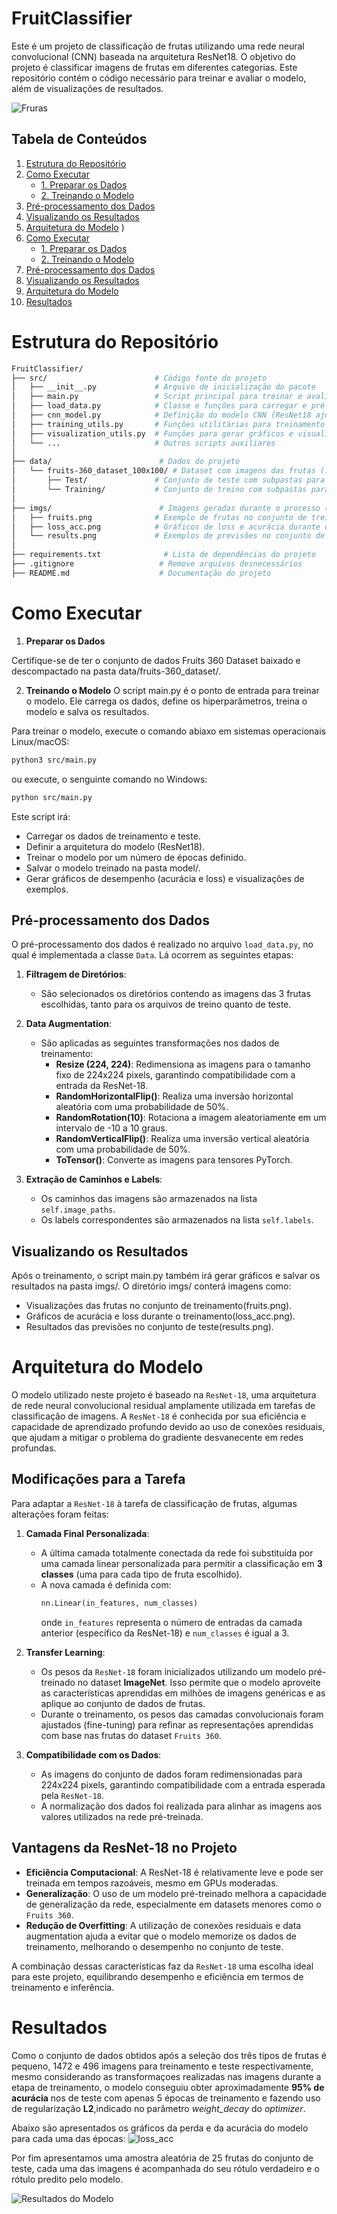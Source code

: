 # FruitClassifier
Este é um projeto de classificação de frutas utilizando uma rede neural convolucional (CNN) baseada na arquitetura ResNet18. O objetivo do projeto é classificar imagens de frutas em diferentes categorias. Este repositório contém o código necessário para treinar e avaliar o modelo, além de visualizações de resultados.

![Fruras](./imgs/fruits.png)

## Tabela de Conteúdos
1. [Estrutura do Repositório](#estrutura-do-repositório)
2. [Como Executar](#como-executar)
    - [1. Preparar os Dados](#1-preparar-os-dados)
    - [2. Treinando o Modelo](#2-treinando-o-modelo)
3. [Pré-processamento dos Dados](#pré-processamento-dos-dados)
4. [Visualizando os Resultados](#visualizando-os-resultados)
5. [Arquitetura do Modelo](#arquitetura-do-modelo)
)
2. [Como Executar](#como-executar)
    - [1. Preparar os Dados](#1-preparar-os-dados)
    - [2. Treinando o Modelo](#2-treinando-o-modelo)
3. [Pré-processamento dos Dados](#pré-processamento-dos-dados)
4. [Visualizando os Resultados](#visualizando-os-resultados)
5. [Arquitetura do Modelo](#arquitetura-do-modelo)
6. [Resultados](#resultados)

# Estrutura do Repositório
```bash
FruitClassifier/
├── src/                        # Código fonte do projeto
│   ├── __init__.py             # Arquivo de inicialização do pacote
│   ├── main.py                 # Script principal para treinar e avaliar o modelo
│   ├── load_data.py            # Classe e funções para carregar e pré-processar os dados
│   ├── cnn_model.py            # Definição do modelo CNN (ResNet18 ajustada)
│   ├── training_utils.py       # Funções utilitárias para treinamento e avaliação
│   ├── visualization_utils.py  # Funções para gerar gráficos e visualizações
│   └── ...                     # Outros scripts auxiliares
│
├── data/                        # Dados do projeto 
│   └── fruits-360_dataset_100x100/ # Dataset com imagens das frutas (100x100 pixels)
│       ├── Test/               # Conjunto de teste com subpastas para cada classe
│       └── Training/           # Conjunto de treino com subpastas para cada classe
│
├── imgs/                        # Imagens geradas durante o processo (gráficos e resultados)
│   ├── fruits.png              # Exemplo de frutas no conjunto de treinamento
│   ├── loss_acc.png            # Gráficos de loss e acurácia durante o treinamento
│   └── results.png             # Exemplos de previsões no conjunto de teste
│
├── requirements.txt              # Lista de dependências do projeto
├── .gitignore                   # Remove arquivos desnecessários
├── README.md                    # Documentação do projeto

```

# Como Executar
 1. **Preparar os Dados**

Certifique-se de ter o conjunto de dados Fruits 360 Dataset baixado e descompactado na pasta data/fruits-360_dataset/.


 2. **Treinando o Modelo**
O script main.py é o ponto de entrada para treinar o modelo. Ele carrega os dados, define os hiperparâmetros, treina o modelo e salva os resultados.

Para treinar o modelo, execute o comando abiaxo em sistemas operacionais Linux/macOS:
```bash
python3 src/main.py
```
ou execute, o senguinte comando no Windows:
```bash
python src/main.py
```

Este script irá:
- Carregar os dados de treinamento e teste.
- Definir a arquitetura do modelo (ResNet18).
- Treinar o modelo por um número de épocas definido.
- Salvar o modelo treinado na pasta model/.
- Gerar gráficos de desempenho (acurácia e loss) e visualizações de exemplos.

## Pré-processamento dos Dados
O pré-processamento dos dados é realizado no arquivo `load_data.py`, no qual é implementada a classe `Data`. Lá ocorrem as seguintes etapas:

1. **Filtragem de Diretórios**:
   - São selecionados os diretórios contendo as imagens das 3 frutas escolhidas, tanto para os arquivos de treino quanto de teste.

2. **Data Augmentation**:
   - São aplicadas as seguintes transformações nos dados de treinamento:
     - **Resize (224, 224)**: Redimensiona as imagens para o tamanho fixo de 224x224 pixels, garantindo compatibilidade com a entrada da ResNet-18.
     - **RandomHorizontalFlip()**: Realiza uma inversão horizontal aleatória com uma probabilidade de 50%.
     - **RandomRotation(10)**: Rotaciona a imagem aleatoriamente em um intervalo de -10 a 10 graus.
     - **RandomVerticalFlip()**: Realiza uma inversão vertical aleatória com uma probabilidade de 50%.
     - **ToTensor()**: Converte as imagens para tensores PyTorch.

3. **Extração de Caminhos e Labels**:
   - Os caminhos das imagens são armazenados na lista `self.image_paths`.
   - Os labels correspondentes são armazenados na lista `self.labels`.


## Visualizando os Resultados
Após o treinamento, o script main.py também irá gerar gráficos e salvar os resultados na pasta imgs/. O diretório imgs/ conterá imagens como:

- Visualizações das frutas no conjunto de treinamento(fruits.png).
- Gráficos de acurácia e loss durante o treinamento(loss_acc.png).
- Resultados das previsões no conjunto de teste(results.png).

# Arquitetura do Modelo
O modelo utilizado neste projeto é baseado na `ResNet-18`, uma arquitetura de rede neural convolucional residual amplamente utilizada em tarefas de classificação de imagens. A `ResNet-18` é conhecida por sua eficiência e capacidade de aprendizado profundo devido ao uso de conexões residuais, que ajudam a mitigar o problema do gradiente desvanecente em redes profundas.

## Modificações para a Tarefa
Para adaptar a `ResNet-18` à tarefa de classificação de frutas, algumas alterações foram feitas:
1. **Camada Final Personalizada**: 
   - A última camada totalmente conectada da rede foi substituída por uma camada linear personalizada para permitir a classificação em **3 classes** (uma para cada tipo de fruta escolhido).
   - A nova camada é definida com:
     ```python
     nn.Linear(in_features, num_classes)
     ```
     onde `in_features` representa o número de entradas da camada anterior (específico da ResNet-18) e `num_classes` é igual a 3.

2. **Transfer Learning**:
   - Os pesos da `ResNet-18` foram inicializados utilizando um modelo pré-treinado no dataset **ImageNet**. Isso permite que o modelo aproveite as características aprendidas em milhões de imagens genéricas e as aplique ao conjunto de dados de frutas.
   - Durante o treinamento, os pesos das camadas convolucionais foram ajustados (fine-tuning) para refinar as representações aprendidas com base nas frutas do dataset `Fruits 360`.

3. **Compatibilidade com os Dados**:
   - As imagens do conjunto de dados foram redimensionadas para 224x224 pixels, garantindo compatibilidade com a entrada esperada pela `ResNet-18`.
   - A normalização dos dados foi realizada para alinhar as imagens aos valores utilizados na rede pré-treinada.

## Vantagens da ResNet-18 no Projeto
- **Eficiência Computacional**: A ResNet-18 é relativamente leve e pode ser treinada em tempos razoáveis, mesmo em GPUs moderadas.
- **Generalização**: O uso de um modelo pré-treinado melhora a capacidade de generalização da rede, especialmente em datasets menores como o `Fruits 360`.
- **Redução de Overfitting**: A utilização de conexões residuais e data augmentation ajuda a evitar que o modelo memorize os dados de treinamento, melhorando o desempenho no conjunto de teste.

A combinação dessas características faz da `ResNet-18` uma escolha ideal para este projeto, equilibrando desempenho e eficiência em termos de treinamento e inferência.

# Resultados

Como o conjunto de dados obtidos após a seleção dos três tipos de frutas é pequeno, 1472 e 496 imagens para treinamento e teste respectivamente, mesmo considerando as transformaçoes realizadas nas imagens durante a etapa de treinamento, o modelo conseguiu obter aproximadamente **95% de acurácia** nos de teste com apenas 5 épocas de treinamento e fazendo uso de regularização **L2**,indicado no parâmetro *weight_decay* do *optimizer*.

Abaixo são apresentados os gráficos da perda e da acurácia do modelo para cada uma das épocas:
![loss_acc](./imgs/loss_acc.png)

Por fim apresentamos uma amostra aleatória de 25 frutas do conjunto de teste, cada uma das imagens é acompanhada do seu rótulo verdadeiro e o rótulo predito pelo modelo.

![Resultados do Modelo](./imgs/results.png)